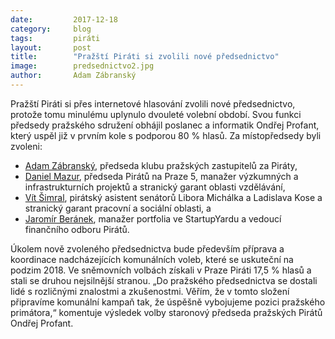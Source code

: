 ```yaml
---
date:         2017-12-18
category:     blog
tags:         piráti
layout:       post
title:        "Pražští Piráti si zvolili nové předsednictvo"
image:        predsednictvo2.jpg
author:       Adam Zábranský
---
```


Pražští Piráti si přes internetové hlasování zvolili nové předsednictvo, protože tomu minulému uplynulo dvouleté volební období. Svou funkci předsedy pražského sdružení obhájil poslanec a informatik Ondřej Profant, který uspěl již v prvním kole s podporou 80 % hlasů. Za místopředsedy byli zvoleni:

- [Adam Zábranský](https://www.pirati.cz/lide/adam-zabransky/), předseda klubu pražských zastupitelů za Piráty,
- [Daniel Mazur](https://www.pirati.cz/lide/daniel-mazur/), předseda Pirátů na Praze 5, manažer výzkumných a infrastrukturních projektů a stranický garant oblasti vzdělávání,
- [Vít Šimral](https://www.pirati.cz/lide/vit.simral/), pirátský asistent senátorů Libora Michálka a Ladislava Kose a stranický garant pracovní a sociální oblasti, a
- [Jaromír Beránek](https://wiki.pirati.cz/lide/jaromir_beranek), manažer portfolia ve StartupYardu a vedoucí finančního odboru Pirátů.

Úkolem nově zvoleného předsednictva bude především příprava a koordinace nadcházejících komunálních voleb, které se uskuteční na podzim 2018. Ve sněmovních volbách získali v Praze Piráti 17,5 % hlasů a stali se druhou nejsilnější stranou. „Do pražského předsednictva se dostali lidé s rozličnými znalostmi a zkušenostmi. Věřím, že v tomto složení připravíme komunální kampaň tak, že úspěšně vybojujeme pozici pražského primátora,“ komentuje výsledek volby staronový předseda pražských Pirátů Ondřej Profant. 
